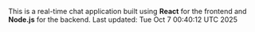 This is a real-time chat application built using **React** for the frontend and **Node.js** for the backend.
Last updated: Tue Oct  7 00:40:12 UTC 2025

